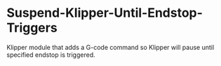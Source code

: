 # Suspend-Klipper-Until-Endstop-Triggers
Klipper module that adds a G-code command so Klipper will pause until specified endstop is triggered.
